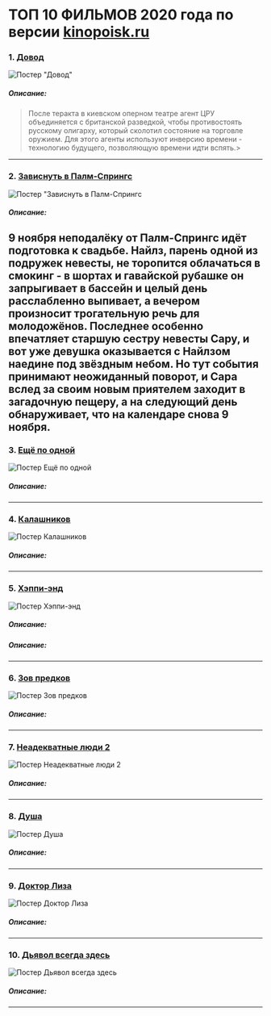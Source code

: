 # ТОП 10 ФИЛЬМОВ 2020 года по версии [kinopoisk.ru](https://www.kinopoisk.ru/)
### 1. [Довод](https://www.kinopoisk.ru/film/1236063/) 
![Постер "Довод"](https://avatars.mds.yandex.net/get-kinopoisk-image/1773646/adaaab38-f1c9-41cc-98e8-ae1b8c5f5c23/300x450)
##### Описание: 
>После теракта в киевском оперном театре агент ЦРУ объединяется с британской разведкой, чтобы противостоять русскому олигарху, который сколотил состояние на торговле оружием. Для этого агенты используют инверсию времени - технологию будущего, позволяющую времени идти вспять.>
---
### 2. [Зависнуть в Палм-Спрингс](https://www.kinopoisk.ru/film/1245524/)
![Постер "Зависнуть в Палм-Спрингс](https://avatars.mds.yandex.net/get-kinopoisk-image/1599028/4c5e3735-0867-4994-869f-8403f02e9239/300x450)
##### Описание: 
9 ноября неподалёку от Палм-Спрингс идёт подготовка к свадьбе. Найлз, парень одной из подружек невесты, не торопится облачаться в смокинг - в шортах и гавайской рубашке он запрыгивает в бассейн и целый день расслабленно выпивает, а вечером произносит трогательную речь для молодожёнов. Последнее особенно впечатляет старшую сестру невесты Сару, и вот уже девушка оказывается с Найлзом наедине под звёздным небом. Но тут события принимают неожиданный поворот, и Сара вслед за своим новым приятелем заходит в загадочную пещеру, а на следующий день обнаруживает, что на календаре снова 9 ноября.
---
### 3. [Ещё по одной](https://www.kinopoisk.ru/film/1263705/)
![Постер Ещё по одной](https://avatars.mds.yandex.net/get-kinopoisk-image/1773646/a575032b-1b9f-4ea4-adf2-a3dd3359acc8/300x450)
##### Описание: 
---
### 4. [Калашников](https://www.kinopoisk.ru/film/1188248/)
![Постер Калашников](https://avatars.mds.yandex.net/get-kinopoisk-image/1600647/e57191a7-61b5-4dfe-a50e-2eabb5b4f142/300x450)
##### Описание: 
---
### 5. [Хэппи-энд](https://www.kinopoisk.ru/film/994530/)
![Постер Хэппи-энд](https://avatars.mds.yandex.net/get-kinopoisk-image/1600647/dd8c129f-6143-4ff8-84b0-968e37c1dd17/300x450)
##### Описание: 
##### Описание: 
---
### 6. [Зов предков](https://www.kinopoisk.ru/film/1060511/)
![Постер Зов предков](https://avatars.mds.yandex.net/get-kinopoisk-image/1773646/1f7ccff8-ce03-40eb-b4ab-bdafa44e945b/300x450)
##### Описание: 
---
### 7. [Неадекватные люди 2](https://www.kinopoisk.ru/film/1189859/)
![Постер Неадекватные люди 2](https://avatars.mds.yandex.net/get-kinopoisk-image/1946459/5ac25517-a29a-4a71-9bf9-fc7f7d4cff48/300x450)
##### Описание: 
---
### 8. [Душа](https://www.kinopoisk.ru/film/775273/)
![Постер Душа](https://avatars.mds.yandex.net/get-kinopoisk-image/1773646/35ba5d24-9d1f-4c1f-84af-d5245570faf8/300x450)
##### Описание: 
---
### 9. [Доктор Лиза](https://www.kinopoisk.ru/film/1254059/)
![Постер Доктор Лиза](https://avatars.mds.yandex.net/get-kinopoisk-image/1600647/74fc4009-6409-4adb-9da8-126169968ada/300x450)
##### Описание: 
---
### 10. [Дьявол всегда здесь](https://www.kinopoisk.ru/film/1072788/)
![Постер Дьявол всегда здесь](https://avatars.mds.yandex.net/get-kinopoisk-image/1777765/162f3d42-87c4-43ae-a553-51462710d6b2/300x450)
##### Описание: 
---
